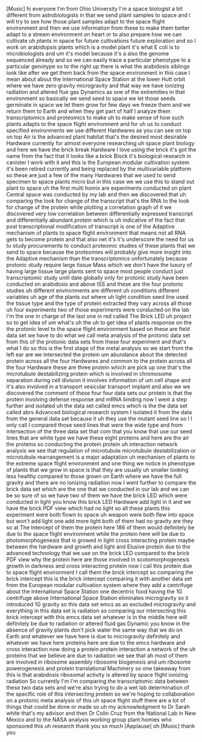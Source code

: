 [Music] hi everyone I'm from Ohio University I'm a space biologist a bit different from astrobiologists in that we send plant samples to space and I will try to see how those plant samples adapt to the space flight environment and then we use information from these to make them better adapt to a stream environment on heart or to also prepare how we can cultivate uh plants in space for future cultivations future exploration and so I work on arabidopsis plants which is a model plant it's what E coli is to microbiologists and um it's model because it's a also the genome sequenced already and so we can easily trace a particular phenotype to a particular genotype so to the right up there is what the arabidosis siblings look like after we get them back from the space environment in this case I mean about about the International Space Station at the lower Hutt orbit where we have zero gravity microgravity and that way we have ionizing radiation and altered flue gas Dynamics as one of the extremities in that environment so basically we send seed to space we let those seeds germinate in space we let them grow for few days we freeze them and we return them to Earth and when they get part of half I analyze them transcriptomics and proteomics to make uh to make sense of how such plants adapts to the space flight environment and for uh us to conduct specified environments we use different Hardwares as you can see on top on top Air is the advanced plant habitat that's the desired most desirable Hardware currently for almost everyone researching uh space plant biology and here we have the brick break Hardware I love using the brick it's got the name from the fact that it looks like a brick Block it's biological research in canister I work with it and this is the European modular cultivation system it's been retired currently and being replaced by the multivariable platform so these are just a few of the many Hardwares that we used to send specimen to space plants micro but in this case we we use this to stand out plant to space uh the first multi homix are experiments conducted on plant Central space was conducted by my lab and then we discovered that uh comparing the look for change of the transcript that's the RNA to the look for change of the protein while plotting a correlation graph of it we discovered very low correlation between differentially expressed transcript and differentially abundant protein which is uh indicative of the fact that post transcriptional modification of transcript is one of the Adaptive mechanism of plants to space flight environment that means not all RNA gets to become protein and that also net it's it's underscore the need for us to study procurements to conduct proteomic studies of these plants that we send to space because the proteomies will probably give more insight into the Adaptive mechanism than the transcriptomics unfortunately because protonic study require large tissue Mass which we don't have the luxury of having large tissue large plants sent to space most people conduct just transcriptomic study until date globally only for protonic study have been conducted on arabidosis and above ISS and these are the four protonic studies uh different environments are different uh conditions different variables uh age of the plants out where uh light condition seed line used the tissue type and the type of protein extracted they vary across all those uh four experiments two of those experiments were conducted on the lab I'm the one in charge of the last one in red called The Brick LED uh project so to get idea of um what's uh the uh to get idea of plants response on the the protonic level to the space flight environment based on these are field data set we have to do what we call meta analysis of the protonic data set from this of the protonic data sets from these four experiment and that's what I do so this is the first stage of the metal analysis so we start from the left ear are we intersected the protein um abundance about the detected protein across all the four Hardwares and common to the protein across all the four Hardware these are three protein which are pick up one that's the microtubule destabilizing protein which is involved in chromosome separation during cell division it involves information of um cell shape and it's also involved in a transport vesicular transport implant and also we we discovered the comment of these four four data sets our protein is that the protein involving defense response and mRNA binding now I went a step further and isolated uh the data set called emcs which is the the data set called abrs Advanced biological research system I isolated it from the data from the general data set because it uh they use the mutant seed line so I I only call I compared those seed lines that were the wide type and from intersection of the three data set that com that you know that use our seed lines that are white type we have these eight proteins and here are the air the proteins so conducting the protein protein uh interaction network analysis we see that regulation of microtubule microtubule destabilization or microtubule rearrangement is a major adaptation uh mechanism of plants to the extreme space flight environment and one thing we notice in phenotype of plants that we grow in space is that they are usually uh smaller looking less healthy compared to those grown on Earth where we have the full gravity and there are no ionizing radiation now I went further to compare the brick data set which are the one that we conducted in our lab and we can be so sure of so we have two of them we have the brick LED which were conducted in light you know this brick LED Hardware add light in it and we have the brick PDF view which had no light so all these plants this experiment were both flown to space uh weapon were both flew into space but won't add light one add more light both of them had no gravity are they so at The Intercept of them the protein here 186 of them would definitely be due to the space flight environment while the protein here will be due to photomorphogenesis that is growed in light cross interacting protein maybe between the hardware and growth and light and Elusive protein due to the advanced technology that we use on the brick LED compared to the brick PDF view why the protein here are those involved in scotomorphogenesis growth in darkness and cross interacting protein now I call this protein due to space flight environment I call them the brick intercept so comparing the brick intercept this is the brick intercept comparing it with another data set from the European modular cultivation system where they add a centrifuge about the International Space Station one decentric food having the 1G centrifuge above International Space Station eliminates microgravity so it introduced 1G gravity so this data set emcs as as excluded microgravity and everything in this data set is radiation so comparing our intersecting this brick intercept with this emcs data set whatever is in the middle here will definitely be due to radiation or altered fluid gas Dynamic you know in the absence of gravity plants don't pick water the same way that we do on Earth and whatever we have here is due to microgravity definitely and whatever we have here proteins here are due to the emcs hardware and cross interaction now doing a protein protein interaction a network of the uh proteins that we believe are due to radiation we see that ah most of them are involved in ribosome assembly ribosome biogenesis and um ribosome powerogenesis and protein translational Machinery so one takeaway from this is that arabidosis ribosomal activity is altered by space flight ionizing radiation So currently I'm I'm comparing the transcriptomic data between these two data sets and we're also trying to do a wet lab determination of the specific role of this intersecting protein so we're hoping to collaboration on a protonic meta analysis of this uh space flight stuff there are a lot of things that could be done or made so uh my acknowledgment to Dr Sarah white that's my advisor and then Dr Colin Cruz from the National Lab in New Mexico and to the NASA analysis working group plant homies who sponsored this uh research thank you so much [Applause] oh [Music] thank you